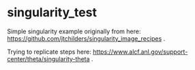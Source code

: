 # singularity_test

Simple singularity example originally from here: https://github.com/jtchilders/singularity_image_recipes .

Trying to replicate steps here: https://www.alcf.anl.gov/support-center/theta/singularity-theta .


